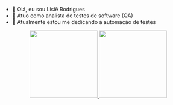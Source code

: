 - 👋  Olá,  eu sou Lisiê Rodrigues
- 👀  Atuo como analista de testes de software (QA)
- 🌱  Atualmente estou me dedicando a automação de testes

<div align="center">
  <a href="https://github.com/LRodriguesF">
  <img height="180em" src="https://github-readme-stats.vercel.app/api?username=LRodriguesF&show_icons=true&theme=dracula&include_all_commits=true&count_private=true"/>
  <img height="180em" src="https://github-readme-stats.vercel.app/api/top-langs/?username=LRodriguesF&layout=compact&langs_count=7&theme=dracula"/>
</div>
  

<!---
LRodriguesF/LRodriguesF is a ✨ special ✨ repository because its `README.md` (this file) appears on your GitHub profile.
You can click the Preview link to take a look at your changes.
--->
